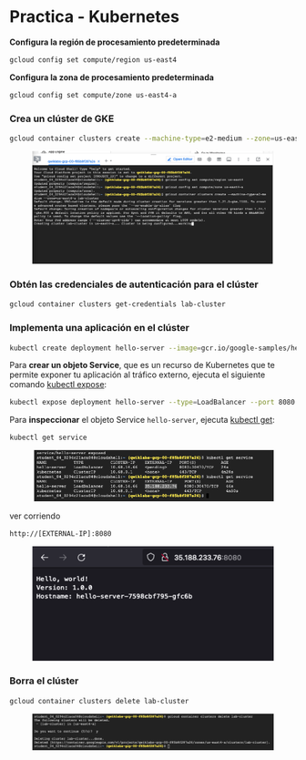 # Practica - Kubernetes

**Configura la región de procesamiento predeterminada**

```bash
gcloud config set compute/region us-east4
```

**Configura la zona de procesamiento predeterminada**

```bash
gcloud config set compute/zone us-east4-a
```

### Crea un clúster de GKE <a href="#step5" id="step5"></a>

```bash
gcloud container clusters create --machine-type=e2-medium --zone=us-east4-a lab-cluster 
```

<figure><img src="../../.gitbook/assets/Captura de pantalla 2023-05-10 a la(s) 6.17.26 p.m..png" alt=""><figcaption></figcaption></figure>

### Obtén las credenciales de autenticación para el clúster <a href="#step6" id="step6"></a>

```bash
gcloud container clusters get-credentials lab-cluster 
```

### Implementa una aplicación en el clúster <a href="#step7" id="step7"></a>

```bash
kubectl create deployment hello-server --image=gcr.io/google-samples/hello-app:1.0
```

Para **crear un objeto Service**, que es un recurso de Kubernetes que te permite exponer tu aplicación al tráfico externo, ejecuta el siguiente comando [kubectl expose](https://kubernetes.io/docs/reference/generated/kubectl/kubectl-commands#expose):

```bash
kubectl expose deployment hello-server --type=LoadBalancer --port 8080
```

Para **inspeccionar** el objeto Service `hello-server`, ejecuta [kubectl get](https://kubernetes.io/docs/reference/generated/kubectl/kubectl-commands#get):

```bash
kubectl get service
```

<figure><img src="../../.gitbook/assets/Captura de pantalla 2023-05-10 a la(s) 6.26.27 p.m..png" alt=""><figcaption></figcaption></figure>

ver corriendo&#x20;

```bash
http://[EXTERNAL-IP]:8080
```

<figure><img src="../../.gitbook/assets/Captura de pantalla 2023-05-10 a la(s) 6.26.47 p.m..png" alt=""><figcaption></figcaption></figure>

### Borra el clúster <a href="#step8" id="step8"></a>

```bash
gcloud container clusters delete lab-cluster 
```

<figure><img src="../../.gitbook/assets/Captura de pantalla 2023-05-10 a la(s) 6.33.54 p.m. (1).png" alt=""><figcaption></figcaption></figure>
